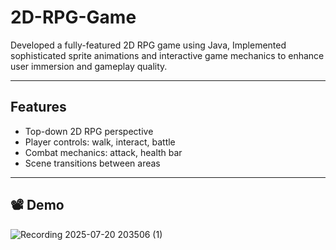 # 2D-RPG-Game
Developed a fully-featured 2D RPG game using Java,
Implemented sophisticated sprite animations and interactive game mechanics to enhance user immersion and gameplay quality.

---

##  Features

-  Top-down 2D RPG perspective
-  Player controls: walk, interact, battle
-  Combat mechanics: attack, health bar
-  Scene transitions between areas

---

## 📽️ Demo

![Recording 2025-07-20 203506 (1)](https://github.com/user-attachments/assets/e9f1a0c2-3186-4317-9a3e-a5f189f5a49d)


